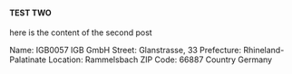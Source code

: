 #### TEST TWO

here is the content of the second post

Name: IGB0057 IGB GmbH
Street: Glanstrasse, 33
Prefecture: Rhineland-Palatinate
Location: Rammelsbach
ZIP Code: 66887
Country Germany
